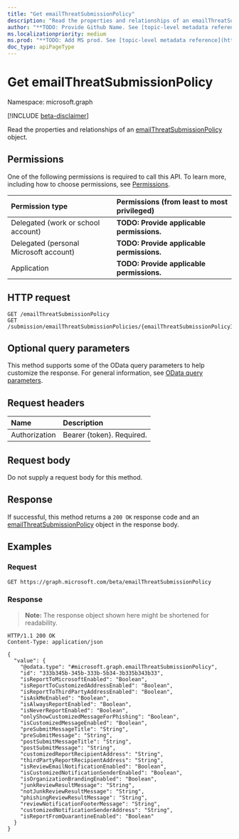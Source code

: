 ```yaml
---
title: "Get emailThreatSubmissionPolicy"
description: "Read the properties and relationships of an emailThreatSubmissionPolicy object."
author: "**TODO: Provide Github Name. See [topic-level metadata reference](https://msgo.azurewebsites.net/add/document/guidelines/metadata.html#topic-level-metadata)**"
ms.localizationpriority: medium
ms.prod: "**TODO: Add MS prod. See [topic-level metadata reference](https://msgo.azurewebsites.net/add/document/guidelines/metadata.html#topic-level-metadata)**"
doc_type: apiPageType
---
```


# Get emailThreatSubmissionPolicy
Namespace: microsoft.graph

[!INCLUDE [beta-disclaimer](../../includes/beta-disclaimer.md)]

Read the properties and relationships of an [emailThreatSubmissionPolicy](../resources/emailthreatsubmissionpolicy.md) object.

## Permissions
One of the following permissions is required to call this API. To learn more, including how to choose permissions, see [Permissions](/graph/permissions-reference).

|Permission type|Permissions (from least to most privileged)|
|:---|:---|
|Delegated (work or school account)|**TODO: Provide applicable permissions.**|
|Delegated (personal Microsoft account)|**TODO: Provide applicable permissions.**|
|Application|**TODO: Provide applicable permissions.**|

## HTTP request

<!-- {
  "blockType": "ignored"
}
-->
``` http
GET /emailThreatSubmissionPolicy
GET /submission/emailThreatSubmissionPolicies/{emailThreatSubmissionPolicyId}
```

## Optional query parameters
This method supports some of the OData query parameters to help customize the response. For general information, see [OData query parameters](/graph/query-parameters).

## Request headers
|Name|Description|
|:---|:---|
|Authorization|Bearer {token}. Required.|

## Request body
Do not supply a request body for this method.

## Response

If successful, this method returns a `200 OK` response code and an [emailThreatSubmissionPolicy](../resources/emailthreatsubmissionpolicy.md) object in the response body.

## Examples

### Request
<!-- {
  "blockType": "request",
  "name": "get_emailthreatsubmissionpolicy"
}
-->
``` http
GET https://graph.microsoft.com/beta/emailThreatSubmissionPolicy
```


### Response
>**Note:** The response object shown here might be shortened for readability.
<!-- {
  "blockType": "response",
  "truncated": true,
  "@odata.type": "microsoft.graph.emailThreatSubmissionPolicy"
}
-->
``` http
HTTP/1.1 200 OK
Content-Type: application/json

{
  "value": {
    "@odata.type": "#microsoft.graph.emailThreatSubmissionPolicy",
    "id": "333b345b-345b-333b-5b34-3b335b343b33",
    "isReportToMicrosoftEnabled": "Boolean",
    "isReportToCustomizedAddressEnabled": "Boolean",
    "isReportToThirdPartyAddressEnabled": "Boolean",
    "isAskMeEnabled": "Boolean",
    "isAlwaysReportEnabled": "Boolean",
    "isNeverReportEnabled": "Boolean",
    "onlyShowCustomizedMessageForPhishing": "Boolean",
    "isCustomizedMessageEnabled": "Boolean",
    "preSubmitMessageTitle": "String",
    "preSubmitMessage": "String",
    "postSubmitMessageTitle": "String",
    "postSubmitMessage": "String",
    "customizedReportRecipientAddress": "String",
    "thirdPartyReportRecipientAddress": "String",
    "isReviewEmailNotificationEnabled": "Boolean",
    "isCustomizedNotificationSenderEnabled": "Boolean",
    "isOrganizationBrandingEnabled": "Boolean",
    "junkReviewResultMessage": "String",
    "notJunkReviewResultMessage": "String",
    "phishingReviewResultMessage": "String",
    "reviewNotificationFooterMessage": "String",
    "customizedNotificationSenderAddress": "String",
    "isReportFromQuarantineEnabled": "Boolean"
  }
}
```


